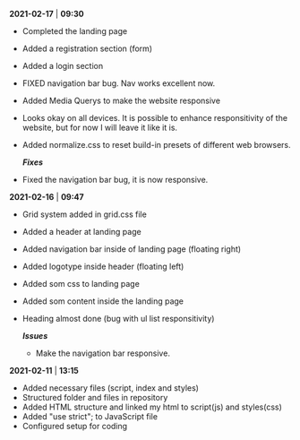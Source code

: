 **2021-02-17** | **09:30**

- Completed the landing page
- Added a registration section (form)
- Added a login section
- FIXED navigation bar bug. Nav works excellent now.
- Added Media Querys to make the website responsive
- Looks okay on all devices. It is possible to enhance responsitivity of the website, but for now I will leave it like it is.
- Added normalize.css to reset build-in presets of different web browsers.

  **_Fixes_**

- Fixed the navigation bar bug, it is now responsive.

**2021-02-16** | **09:47**

- Grid system added in grid.css file
- Added a header at landing page
- Added navigation bar inside of landing page (floating right)
- Added logotype inside header (floating left)
- Added som css to landing page
- Added som content inside the landing page
- Heading almost done (bug with ul list responsitivity)

  **_Issues_**

  - Make the navigation bar responsive.

**2021-02-11** | **13:15**

- Added necessary files (script, index and styles)
- Structured folder and files in repository
- Added HTML structure and linked my html to script(js) and styles(css)
- Added "use strict"; to JavaScript file
- Configured setup for coding
